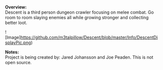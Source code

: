 **Overview:**  
Descent is a third person dungeon crawler focusing on melee combat. Go room to room slaying enemies all while growing stronger and collecting better loot.  
  
![Image]https://github.com/m3talpillow/Descent/blob/master/Info/DescentDisplayPic.png)  
  
**Notes:**  
Project is being created by: Jared Johansson and Joe Peaden. This is not open source. 

